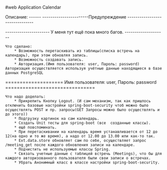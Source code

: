 #web Application Calendar

Описание:
------ -----------------------Предупреждение -------------------------------

---------------------- У меня тут ещё пока много багов. --------------------

	Что сделано:
		* Возможность перетаскивать из таблицы(списка встречь на календарь), при этом обновляя запись.
		* Возможность создавать запись.
		* Авторизация.(Имя пользователя: user, Пароль: password) Авторизация осуществляется используя учётные данные находящиеся в базе данных PostgreSQL
		
==================== Имя пользователя: user, Пароль: password ===============================

	Что надо доделать:
		* Прикрепить Кнопку Logout. (И сам механизм, так как пришлось отключить базовые настройки spring-boot-security чтоб можно было осуществлять POST и пр. запросы(GET Запросы можно было осуществлять и до этого)) 
		* Подгрузку картинок на сам календарь.
		* Создать Unit тесты для spring-boot (все  созданные классы).
		* ещё повспоминать.
		* При перетаскивании на календарь время устанавливается от 12 до 12(на одно и то же время), а надо от 12.00 до 13.00 или как-то так.
		* Ext.data.store обновляет сам по себе, осуществляет запрос /meeting_get после каждого обновления записи на календаре.
		* Подчистить не используемые классы Spring.
		* Связать учетные данные с таблицей встречь (Meetings), что бы для каждого авторизованного пользователя были свои записи о встречах.
		* Убрать Анонимный класс в классе настройки spring-boot-security.
	
